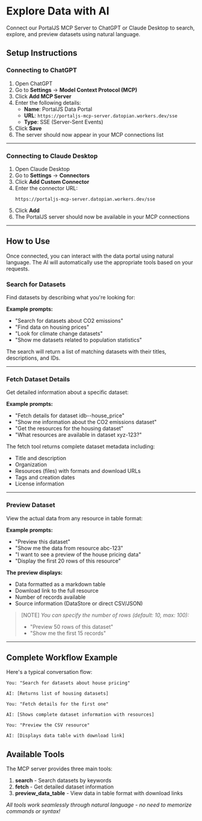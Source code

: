 # Explore Data with AI

Connect our PortalJS MCP Server to ChatGPT or Claude Desktop to search, explore, and preview datasets using natural language.

## Setup Instructions

### Connecting to ChatGPT

1. Open ChatGPT
2. Go to **Settings** → **Model Context Protocol (MCP)**
3. Click **Add MCP Server**
4. Enter the following details:
   - **Name**: PortalJS Data Portal
   - **URL**: `https://portaljs-mcp-server.datopian.workers.dev/sse`
   - **Type**: SSE (Server-Sent Events)
5. Click **Save**
6. The server should now appear in your MCP connections list
---
### Connecting to Claude Desktop

1. Open Claude Desktop
2. Go to **Settings** → **Connectors**
3. Click **Add Custom Connector**
4. Enter the connector URL:
   ```text
   https://portaljs-mcp-server.datopian.workers.dev/sse
   ```
5. Click **Add**
6. The PortalJS server should now be available in your MCP connections
---
## How to Use

Once connected, you can interact with the data portal using natural language. The AI will automatically use the appropriate tools based on your requests.

### **Search for Datasets**

Find datasets by describing what you're looking for:

**Example prompts:**
- "Search for datasets about CO2 emissions"
- "Find data on housing prices"
- "Look for climate change datasets"
- "Show me datasets related to population statistics"

The search will return a list of matching datasets with their titles, descriptions, and IDs.

---
### **Fetch Dataset Details**

Get detailed information about a specific dataset:

**Example prompts:**
- "Fetch details for dataset idb--house_price"
- "Show me information about the CO2 emissions dataset"
- "Get the resources for the housing dataset"
- "What resources are available in dataset xyz-123?"

The fetch tool returns complete dataset metadata including:
- Title and description
- Organization
- Resources (files) with formats and download URLs
- Tags and creation dates
- License information

---

### **Preview Dataset**

View the actual data from any resource in table format:

**Example prompts:**
- "Preview this dataset"
- "Show me the data from resource abc-123"
- "I want to see a preview of the house pricing data"
- "Display the first 20 rows of this resource"

**The preview displays:**
- Data formatted as a markdown table
- Download link to the full resource
- Number of records available
- Source information (DataStore or direct CSV/JSON)

> [NOTE]
> *You can specify the number of rows (default: 10, max: 100):*
> - "Preview 50 rows of this dataset"
> - "Show me the first 15 records"

---

## Complete Workflow Example

Here's a typical conversation flow:

```text
You: "Search for datasets about house pricing"

AI: [Returns list of housing datasets]

You: "Fetch details for the first one"

AI: [Shows complete dataset information with resources]

You: "Preview the CSV resource"

AI: [Displays data table with download link]
```

## Available Tools

The MCP server provides three main tools:

1. **search** - Search datasets by keywords
2. **fetch** - Get detailed dataset information
3. **preview_data_table** - View data in table format with download links

*All tools work seamlessly through natural language - no need to memorize commands or syntax!*
